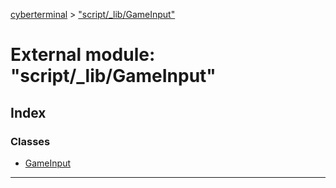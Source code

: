 [cyberterminal](../README.md) > ["script/_lib/GameInput"](../modules/_script__lib_gameinput_.md)

# External module: "script/_lib/GameInput"

## Index

### Classes

* [GameInput](../classes/_script__lib_gameinput_.gameinput.md)

---

